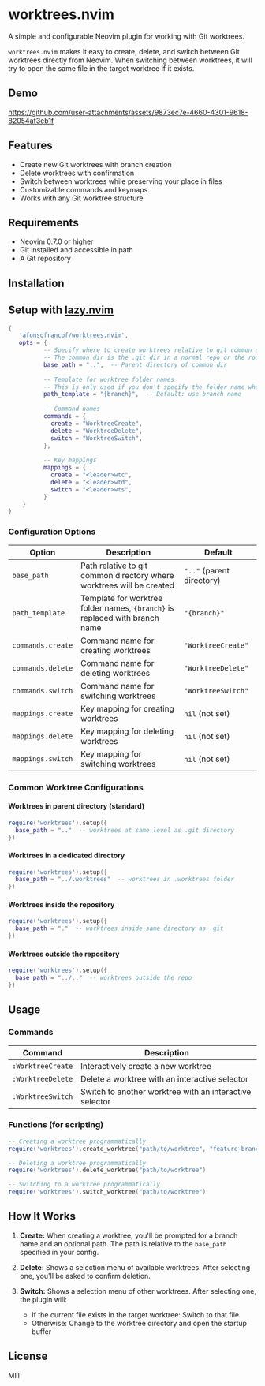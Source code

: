 # worktrees.nvim

A simple and configurable Neovim plugin for working with Git worktrees.

`worktrees.nvim` makes it easy to create, delete, and switch between Git worktrees directly from Neovim. 
When switching between worktrees, it will try to open the same file in the target worktree if it exists.

## Demo

https://github.com/user-attachments/assets/9873ec7e-4660-4301-9618-82054af3eb1f

## Features

- Create new Git worktrees with branch creation
- Delete worktrees with confirmation
- Switch between worktrees while preserving your place in files
- Customizable commands and keymaps
- Works with any Git worktree structure

## Requirements

- Neovim 0.7.0 or higher
- Git installed and accessible in path
- A Git repository

## Installation

## Setup with [lazy.nvim](https://github.com/folke/lazy.nvim)

```lua
{
   'afonsofrancof/worktrees.nvim',
   opts = {
          -- Specify where to create worktrees relative to git common dir
          -- The common dir is the .git dir in a normal repo or the root dir of a bare repo
          base_path = "..",  -- Parent directory of common dir
          
          -- Template for worktree folder names
          -- This is only used if you don't specify the folder name when creating the worktree
          path_template = "{branch}",  -- Default: use branch name
          
          -- Command names
          commands = {
            create = "WorktreeCreate",
            delete = "WorktreeDelete",
            switch = "WorktreeSwitch",
          },
          
          -- Key mappings
          mappings = {
            create = "<leader>wtc",
            delete = "<leader>wtd",
            switch = "<leader>wts",
          }
    }
}
```

### Configuration Options

| Option | Description | Default |
|--------|-------------|---------|
| `base_path` | Path relative to git common directory where worktrees will be created | `".."` (parent directory) |
| `path_template` | Template for worktree folder names, `{branch}` is replaced with branch name | `"{branch}"` |
| `commands.create` | Command name for creating worktrees | `"WorktreeCreate"` |
| `commands.delete` | Command name for deleting worktrees | `"WorktreeDelete"` |
| `commands.switch` | Command name for switching worktrees | `"WorktreeSwitch"` |
| `mappings.create` | Key mapping for creating worktrees | `nil` (not set) |
| `mappings.delete` | Key mapping for deleting worktrees | `nil` (not set) |
| `mappings.switch` | Key mapping for switching worktrees | `nil` (not set) |

### Common Worktree Configurations

#### Worktrees in parent directory (standard)

```lua
require('worktrees').setup({
  base_path = ".."  -- worktrees at same level as .git directory
})
```

#### Worktrees in a dedicated directory

```lua
require('worktrees').setup({
  base_path = "../.worktrees"  -- worktrees in .worktrees folder
})
```

#### Worktrees inside the repository

```lua
require('worktrees').setup({
  base_path = "."  -- worktrees inside same directory as .git
})
```

#### Worktrees outside the repository

```lua
require('worktrees').setup({
  base_path = "../.."  -- worktrees outside the repo 
})
```

## Usage

### Commands

| Command | Description |
|---------|-------------|
| `:WorktreeCreate` | Interactively create a new worktree |
| `:WorktreeDelete` | Delete a worktree with an interactive selector |
| `:WorktreeSwitch` | Switch to another worktree with an interactive selector |

### Functions (for scripting)

```lua
-- Creating a worktree programmatically
require('worktrees').create_worktree("path/to/worktree", "feature-branch")

-- Deleting a worktree programmatically
require('worktrees').delete_worktree("path/to/worktree")

-- Switching to a worktree programmatically
require('worktrees').switch_worktree("path/to/worktree")
```

## How It Works

1. **Create:** When creating a worktree, you'll be prompted for a branch name and an optional path. The path is relative to the `base_path` specified in your config.

2. **Delete:** Shows a selection menu of available worktrees. After selecting one, you'll be asked to confirm deletion.

3. **Switch:** Shows a selection menu of other worktrees. After selecting one, the plugin will:
   - If the current file exists in the target worktree: Switch to that file
   - Otherwise: Change to the worktree directory and open the startup buffer

## License

MIT
